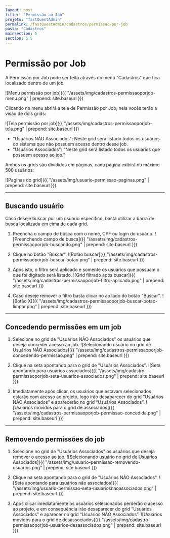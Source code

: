 ```yaml
---
layout: post
title:  "Permissão ao Job"
projeto: "fastQuestAdmin"
permalink: /fastQuestAdmin/cadastros/permissao-por-job
pasta: "Cadastros"
mainsection: 5
section: 5.5
---
```

# Permissão por Job

A Permissão por Job pode ser feita através do menu “Cadastros” que fica localizado dentro de um job:

![Menu permissão por job]({{ "/assets/img/cadastros-permissaoporjob-menu.png" | prepend: site.baseurl }})

Clicando no menu abrirá a tela de Permissão por Job, nela vocês terão a visão de dois grids:

![Tela permissão por job]({{ "/assets/img/cadastros-permissaoporjob-tela.png" | prepend: site.baseurl }})

 - "Usuários NÃO Associados": Neste grid será listado todos os usuários do sistema que não possuem acesso dentro desse job.
 - "Usuários Associados": "Neste grid será listado todos os usuários que possuem acesso ao job."

Ambos os grids são divididos em páginas, cada página exibirá no máximo 500 usuários:

![Paginas do grid]({{ "/assets/img/usuario-permissao-paginas.png" | prepend: site.baseurl }})

---

## Buscando usuário

Caso deseje buscar por um usuário especifico, basta utilizar a barra de busca localizada em cima de cada grid. 

1. Preencha o campo de busca com o nome, CPF ou login do usuário.
![Preenchendo campo de busca]({{ "/assets/img/cadastros-permissaoporjob-buscando.png" | prepend: site.baseurl }})

2. Clique no botão "Buscar".
![Botão buscar]({{ "/assets/img/cadastros-permissaoporjob-buscar-botao.png" | prepend: site.baseurl }})

3. Após isto, o filtro será aplicado e somente os usuários que possuam o que foi digitado será listado.
![Grid filtrado após buscar]({{ "/assets/img/cadastros-permissaoporjob-filtro-aplicado.png" | prepend: site.baseurl }})

4. Caso deseje remover o filtro basta clicar no <i class="fa fa-times"></i> ao lado do botão "Buscar". 
![Botão X]({{ "/assets/img/cadastros-permissaoporjob-buscar-botao-limpar.png" | prepend: site.baseurl }})

---

## Concedendo permissões em um job

1. Selecione no grid de "Usuários NÃO Associados" os usuários que deseja conceder acesso ao job.
![Selecionando usuário no grid de Usuários NÃO Associados]({{ "/assets/img/cadastros-permissaoporjob-concedendo-permissao.png" | prepend: site.baseurl }})

2. Clique na seta apontando para o grid de "Usuários Associados".
![Seta apontando para usuários associados]({{ "/assets/img/cadastro-permissaoporjob-seta-usuarios-associados.png" | prepend: site.baseurl }})

3. Imediatamente após clicar, os usuários que estavam selecionados estarão com acesso ao projeto, logo irão desaparecer do grid “Usuários NÃO Associados” e aparecerão no grid “Usuários Associados”.
![Usuários movidos para o grid de associados]({{ "/assets/img/cadastros-permissaoporjob-permissao-concedida.png" | prepend: site.baseurl }})

---

## Removendo permissões do job

1. Selecione no grid de "Usuários Associados" os usuários que deseja remover o acesso ao job.
![Selecionando usuário no grid de Usuários Associados]({{ "/assets/img/usuario-permissao-removendo-usuarios.png" | prepend: site.baseurl }})

2. Clique na seta apontando para o grid de "Usuários NÃO Associados".
![Seta apontando para usuários não associados]({{ "/assets/img/usuario-permissao-seta-usuariosnaoassociados.png" | prepend: site.baseurl }})

3. Após clicar imediatamente os usuários selecionados perderão o acesso ao projeto, e em consequência irão desaparecer do grid “Usuários Associados” e aparecer no grid “Usuários NÃO Associados”.
![Usuários movidos para o grid de desassociados]({{ "/assets/img/cadastro-permissaoporjob-usuarios-desassociados.png" | prepend: site.baseurl }})